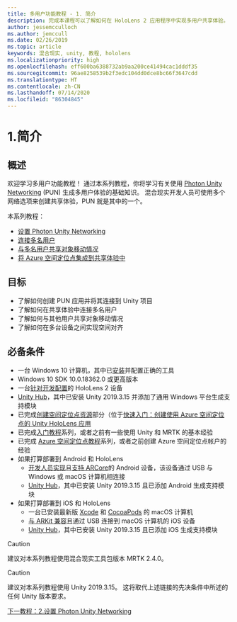 ```yaml
---
title: 多用户功能教程 - 1. 简介
description: 完成本课程可以了解如何在 HoloLens 2 应用程序中实现多用户共享体验。
author: jessemcculloch
ms.author: jemccull
ms.date: 02/26/2019
ms.topic: article
keywords: 混合现实, unity, 教程, hololens
ms.localizationpriority: high
ms.openlocfilehash: eff600ba6388732ab9aa200ce41494cac1dddf35
ms.sourcegitcommit: 96ae8258539b2f3edc104dd0dce8bc66f3647cdd
ms.translationtype: HT
ms.contentlocale: zh-CN
ms.lasthandoff: 07/14/2020
ms.locfileid: "86304845"
---
```

# <a name="1-introduction"></a>1.简介

## <a name="overview"></a>概述

欢迎学习多用户功能教程！ 通过本系列教程，你将学习有关使用 <a href="https://www.photonengine.com/PUN" target="_blank">Photon Unity Networking</a> (PUN) 生成多用户体验的基础知识。 混合现实开发人员可使用多个网络选项来创建共享体验，PUN 就是其中的一个。

本系列教程：

* [设置 Photon Unity Networking](mr-learning-sharing-02.md)
* [连接多名用户](mr-learning-sharing-03.md)
* [与多名用户共享对象移动情况](mr-learning-sharing-04.md)
* [将 Azure 空间定位点集成到共享体验中](mr-learning-sharing-05.md)

## <a name="objectives"></a>目标

* 了解如何创建 PUN 应用并将其连接到 Unity 项目
* 了解如何在共享体验中连接多名用户
* 了解如何与其他用户共享对象移动情况
* 了解如何在多台设备之间实现空间对齐

## <a name="prerequisites"></a>必备条件

* 一台 Windows 10 计算机，其中已[安装](install-the-tools.md)并配置正确的工具
* Windows 10 SDK 10.0.18362.0 或更高版本
* 一台[针对开发配置](using-visual-studio.md#enabling-developer-mode)的 HoloLens 2 设备
* <a href="https://docs.unity3d.com/Manual/GettingStartedInstallingHub.html" target="_blank">Unity Hub</a>，其中已安装 Unity 2019.3.15 并添加了通用 Windows 平台生成支持模块
* 已完成[创建空间定位点资源](https://docs.microsoft.com/azure/spatial-anchors/quickstarts/get-started-unity-hololens#create-a-spatial-anchors-resource)部分（位于[快速入门：创建使用 Azure 空间定位点的 Unity HoloLens 应用](https://docs.microsoft.com/azure/spatial-anchors/quickstarts/get-started-unity-hololens)
* 已完成[入门教程](mr-learning-base-01.md)系列，或者之前有一些使用 Unity 和 MRTK 的基本经验
* 已完成 [Azure 空间定位点教程](mr-learning-asa-01.md)系列，或者之前创建 Azure 空间定位点帐户的经验
* 如果打算部署到 Android 和 HoloLens
  * <a href="https://developer.android.com/studio/debug/dev-options" target="_blank">开发人员实现</a>且<a href="https://developers.google.com/ar/discover/supported-devices" target="_blank">支持 ARCore</a>的 Android 设备，该设备通过 USB 与 Windows 或 macOS 计算机相连接
  * <a href="https://docs.unity3d.com/Manual/GettingStartedInstallingHub.html" target="_blank">Unity Hub</a>，其中已安装 Unity 2019.3.15 且已添加 Android 生成支持模块
* 如果打算部署到 iOS 和 HoloLens
  * 一台已安装最新版 <a href="https://geo.itunes.apple.com/us/app/xcode/id497799835?mt=12" target="_blank">Xcode</a> 和 <a href="https://cocoapods.org" target="_blank">CocoaPods</a> 的 macOS 计算机
  * <a href="https://developer.apple.com/documentation/arkit/verifying_device_support_and_user_permission" target="_blank">与 ARKit 兼容</a>且通过 USB 连接到 macOS 计算机的 iOS 设备
  * <a href="https://docs.unity3d.com/Manual/GettingStartedInstallingHub.html" target="_blank">Unity Hub</a>，其中已安装 Unity 2019.3.15 且已添加 iOS 生成支持模块

> [!CAUTION]
> 建议对本系列教程使用混合现实工具包版本 MRTK 2.4.0。

> [!CAUTION]
> 建议对本系列教程使用 Unity 2019.3.15。 这将取代上述链接的先决条件中所述的任何 Unity 版本要求。

[下一教程：2.设置 Photon Unity Networking](mr-learning-sharing-02.md)
